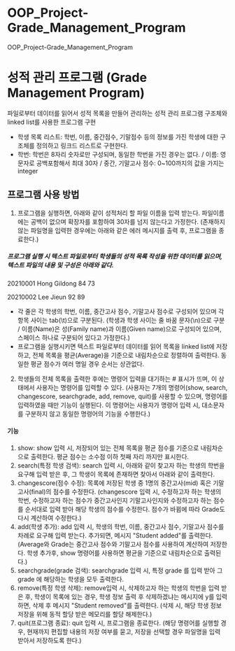 # OOP_Project-Grade_Management_Program
OOP_Project-Grade_Management_Program

# 성적 관리 프로그램 (Grade Management Program)
파일로부터 데이터를 읽어서 성적 목록을 만들어 관리하는 성적 관리 프로그램
구조체와 linked list를 사용한 프로그램 구현
- 학생 목록 리스트: 학번, 이름, 중간점수, 기말점수 등의 정보를 가진 학생에 대한 구조체를 정의하고 링크드 리스트로 구현한다.
- 학번: 학번은 8자리 숫자로만 구성되며, 동일한 학번을 가진 경우는 없다. / 이름: 영문자로 공백포함해서 최대 30자 / 중간, 기말고사 점수: 0~100까지의 값을 가지는 integer

## 프로그램 사용 방법
1. 프로그램을 실행하면, 아래와 같이 성적처리 할 파일 이름을 입력 받는다. 파일이름에는 공백이 없으며 확장자를 포함하여 30자를 넘지 않는다고 가정한다. (존재하지 않는 파일명을 입력한 경우에는 아래와 같은 에러 메시지를 출력 후, 프로그램을 종료한다.)

##### 프로그램 실행 시 텍스트 파일로부터 학생들의 성적 목록 작성을 위한 데이터를 읽으며, 텍스트 파일의 내용 및 구성은 아래와 같다.
20210001  Hong Gildong  84  73

20210002  Lee Jieun     92  89
- 각 줄은 각 학생의 학번, 이름, 중간고사 점수, 기말고사 점수로 구성되어 있으며 각 항목 사이는 tab(\t)으로 구분된다. (학생과 학생 사이는 줄 바꿈 문자(\n)으로 구분 / 이름(Name)은 성(Family name)과 이름(Given name)으로 구성되어 있으며, 스페이스 하나로 구분되어 있다고 가정한다.)
- 프로그램을 실행시키면 텍스트 파일로부터 데이터를 읽어 목록을 linked list에 저장하고, 전체 목록을 평균(Average)을 기준으로 내림차순으로 정렬하여 출력한다. 동일한 평균 점수가 여러 명일 경우 순서는 상관없다.
2. 학생들의 전체 목록을 출력한 후에는 명령어 입력을 대기하는 # 표시가 뜨며, 이 상태에서 사용자는 명령어를 입력할 수 있다. (사용자는 7개의 명령어(show, search, changescore, searchgrade, add, remove, quit)를 사용할 수 있으며, 명령어를 입력하였을 때만 기능이 실행된다. 이 명령어는 사용자가 명령어 입력 시, 대소문자를 구분하지 않고 동일한 명령어의 기능을 수행한다.)
#### 기능
1. show: show 입력 시, 저장되어 있는 전체 목록을 평균 점수를 기준으로 내림차순으로 출력한다. 평균 점수는 소수점 이하 첫째 자리 까지만 표시한다.
2. search(특정 학생 검색): search 입력 시, 아래와 같이 찾고자 하는 학생의 학번을 요구해 입력 받은 후, 그 학생이 목록에 존재하면 찾아서 아래와 같이 출력한다.
3. changescore(점수 수정): 목록에 저장된 학생 중 1명의 중간고사(mid) 혹은 기말고사(final)의 점수를 수정한다. (changescore 입력 시, 수정하고자 하는 학생의 학번, 수정하고자 하는 점수가 중간고사인지 기말고사인지와 수정하고자 하는 점수를 순서대로 입력 받아 해당 학생의 점수를 수정한다. 점수가 바뀜에 따라 Grade도 다시 계산하여 수정한다.)
4. add(학생 추가): add 입력 시, 학생의 학번, 이름, 중간고사 점수, 기말고사 점수를 차례로 요구해 입력 받는다. 추가되면, 메시지 "Student added"를 출력한다. (Average와 Grade는 중간고사 점수와 기말고사 점수를 사용하여 계산하여 저장한다. 학생 추가후, show 명령어를 사용하면 평균을 기준으로 내림차순으로 출력된다.)
5. searchgrade(grade 검색): searchgrade 입력 시, 특정 grade 를 입력 받아 그 grade 에 해당하는 학생을 모두 출력한다.
6. remove(특정 학생 삭제): remove입력 시, 삭제하고자 하는 학생의 학번을 입력 받은 후, 학생이 목록에 있는 경우, 학생 정보 출력 후 삭제하겠냐는 메시지에 y를 입력하면, 삭제 후 메시지 "Student removed"를 출력한다. (삭제 시, 해당 학생 정보 저장을 위해 동적 할당 받은 메모리를 할당 해제한다.)
7. quit(프로그램 종료): quit 입력 시, 프로그램을 종료한다. (해당 명령어를 실행할 경우, 현재까지 편집할 내용의 저장 여부를 묻고, 저장을 선택할 경우 파일명을 입력 받아서 저장하도록 한다.)
